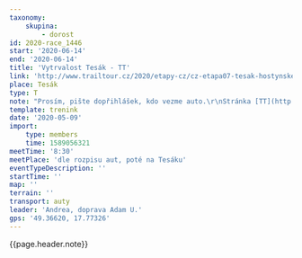 ```yaml
---
taxonomy:
    skupina:
        - dorost
id: 2020-race_1446
start: '2020-06-14'
end: '2020-06-14'
title: 'Vytrvalost Tesák - TT'
link: 'http://www.trailtour.cz/2020/etapy-cz/cz-etapa07-tesak-hostynske-vrchy/'
place: Tesák
type: T
note: "Prosím, pište dopřihlášek, kdo vezme auto.\r\nStránka [TT](http://www.trailtour.cz/2020/etapy-cz/cz-etapa07-tesak-hostynske-vrchy/)"
template: trenink
date: '2020-05-09'
import:
    type: members
    time: 1589056321
meetTime: '8:30'
meetPlace: 'dle rozpisu aut, poté na Tesáku'
eventTypeDescription: ''
startTime: ''
map: ''
terrain: ''
transport: auty
leader: 'Andrea, doprava Adam U.'
gps: '49.36620, 17.77326'
---
```

{{page.header.note}}
